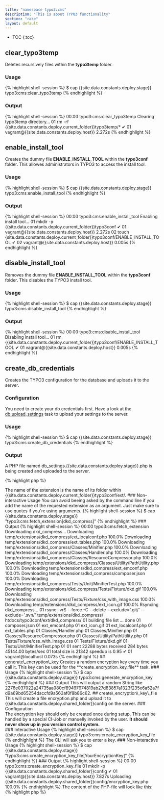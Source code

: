 ```yaml
---
title: "namespace typo3:cms"
description: "This is about TYPO3 functionality"
section: "rake"
layout: default
---
```


* TOC
{:toc}

## clear\_typo3temp

Deletes recursively files within the **typo3temp** folder.

### Usage

{% highlight shell-session %}
$ cap {{site.data.constants.deploy.stage}} typo3:cms:clear_typo3temp
{% endhighlight %}

### Output

{% highlight shell-session %}
00:00 typo3:cms:clear_typo3temp
      Clearing typo3temp directory...
      01 rm -rf {{site.data.constants.deploy.current_folder}}typo3temp/*
      ✔ 01 vagrant@{{site.data.constants.deploy.host}} 2.272s
{% endhighlight %}

## enable\_install\_tool

Creates the dummy file **ENABLE\_INSTALL\_TOOL** within the **typo3conf** folder. This allowes administrators in TYPO3 to access the install tool.

### Usage

{% highlight shell-session %}
$ cap {{site.data.constants.deploy.stage}} typo3:cms:enable_install_tool
{% endhighlight %}

### Output

{% highlight shell-session %}
00:00 typo3:cms:enable_install_tool
      Enabling install tool...
      01 mkdir -p {{site.data.constants.deploy.current_folder}}typo3conf
    ✔ 01 vagrant@{{site.data.constants.deploy.host}} 2.272s
      02 touch {site.data.constants.deploy.current_folder}}typo3conf/ENABLE_INSTALL_TOOL
    ✔ 02 vagrant@{{site.data.constants.deploy.host}} 0.005s
{% endhighlight %}

## disable\_install\_tool

Removes the dummy file **ENABLE\_INSTALL\_TOOL** within the **typo3conf** folder. This disables the TYPO3 install tool.

### Usage

{% highlight shell-session %}
$ cap {{site.data.constants.deploy.stage}} typo3:cms:disable_install_tool
{% endhighlight %}

### Output

{% highlight shell-session %}
00:00 typo3:cms:disable_install_tool
      Disabling install tool...
      01 rm {{site.data.constants.deploy.current_folder}}typo3conf/ENABLE_INSTALL_TOOL
    ✔ 01 vagrant@{{site.data.constants.deploy.host}} 0.005s
{% endhighlight %}


## create\_db\_credentials

Creates the TYPO3 configuration for the database and uploads it to the server. 



### Configuration

You need to create your db credentials first. Have a look at the <a href="/rake/dkdeploy-core/db.html#uploadsettings">db:upload_settings</a> task to upload your settings to the server.

### Usage

{% highlight shell-session %}
$ cap {{site.data.constants.deploy.stage}} typo3:cms:create_db_credentials
{% endhighlight %}

### Output

A PHP file named db_settings.{{site.data.constants.deploy.stage}}.php is being created and uploaded to the server.

{% highlight php %}
<?php
$GLOBALS['TYPO3_CONF_VARS']['DB']['database'] = '{{site.data.constants.mysql.database}}';
$GLOBALS['TYPO3_CONF_VARS']['DB']['host'] = '{{site.data.constants.mysql.host}}';
$GLOBALS['TYPO3_CONF_VARS']['DB']['username'] = '{{site.data.constants.mysql.username}}';
$GLOBALS['TYPO3_CONF_VARS']['DB']['password'] = '{{site.data.constants.mysql.password}}';
$GLOBALS['TYPO3_CONF_VARS']['DB']['port'] = {{site.data.constants.mysql.port}};
{% endhighlight %}

{% highlight shell-session %}
00:00 typo3:cms:create_db_credentials
      Downloading db_settings.dev.yaml 100.0%
      Uploading {{site.data.constants.deploy.shared_path}}config/db_settings.{{site.data.constants.deploy.stage}}.php 100.0%
{% endhighlight %}

## fetch\_extension

Download an extension via rsync to your local workspace. This task supports interaction.

### Interactive Usage

{% highlight shell-session %}
$ cap {{site.data.constants.deploy.stage}} typo3:cms:fetch_extension
{% endhighlight %}

You will be asked for the name of the extension:

{% highlight shell-session %}
Please enter name of extension
{% endhighlight %}

<div class="callout warning">
The name of the extension is the name of its folder within {{site.data.constants.deploy.current_folder}}typo3conf/ext/.
</div>

### Non-interactive Usage

You can avoid beeing asked by the command line if you add the name of the requested extension as an argument. Just make sure to use quotes if you're using arguments.

{% highlight shell-session %}
$ cap {{site.data.constants.deploy.stage}} "typo3:cms:fetch_extension[dkd_compress]"
{% endhighlight %}

### Output

{% highlight shell-session %}
00:00 typo3:cms:fetch_extension
      Downloading dkd_compress...
      Downloading temp/extensions/dkd_compress/ext_localconf.php 100.0%
      Downloading temp/extensions/dkd_compress/ext_tables.php 100.0%
      Downloading temp/extensions/dkd_compress/Classes/Minifier.php 100.0%
      Downloading temp/extensions/dkd_compress/Classes/Handler.php 100.0%
      Downloading temp/extensions/dkd_compress/Classes/ResourceCompressor.php 100.0%
      Downloading temp/extensions/dkd_compress/Classes/Utility/PathUtility.php 100.0%
      Downloading temp/extensions/dkd_compress/ext_emconf.php 100.0%
      Downloading temp/extensions/dkd_compress/composer.json 100.0%
      Downloading temp/extensions/dkd_compress/Tests/Unit/MinifierTest.php 100.0%
      Downloading temp/extensions/dkd_compress/Tests/Fixture/dkd.gif 100.0%
      Downloading temp/extensions/dkd_compress/Tests/Fixture/css_with_image.css 100.0%
      Downloading temp/extensions/dkd_compress/ext_icon.gif 100.0%
      Rsyncing dkd_compress...
      01 rsync -vrS --force -C --delete --exclude='.git/' --exclude='.svn/' temp/extensions/dkd_compress/ htdocs/typo3conf/ext/dkd_compress/
      01 building file list ... done
      01 composer.json
      01 ext_emconf.php
      01 ext_icon.gif
      01 ext_localconf.php
      01 ext_tables.php
      01 Classes/Handler.php
      01 Classes/Minifier.php
      01 Classes/ResourceCompressor.php
      01 Classes/Utility/PathUtility.php
      01 Tests/Fixture/css_with_image.css
      01 Tests/Fixture/dkd.gif
      01 Tests/Unit/MinifierTest.php
      01
      01 sent 22288 bytes  received 284 bytes  45144.00 bytes/sec
      01 total size is 21342  speedup is 0.95
    ✔ 01 vagrant@localhost 0.073s
{% endhighlight %}

## generate\_encryption\_key

Creates a random encryption key every time you call it. This key can be used for the **create_encryption_key_file** task.

### Usage

{% highlight shell-session %}
$ cap {{site.data.constants.deploy.stage}} typo3:cms:generate_encryption_key
{% endhighlight %}

### Output

This will output a random String like 2276e037022a24735aa080cf89497974819ab27d83857a1323f235e6a52a7fd9a69bd65254daccfd9a563af0f8b86c62.

## create\_encryption\_key\_file

This will create a file encryption.php and upload it to {{site.data.constants.deploy.shared_folder}}config on the server.

### Configuration

<div class="callout warning">
The encryption key should only be created once during setup. This can be handled by a special CI-Job or manuelly invoked by the user. <b>It should never show up in you version control system.</b>
</div>

### Interactive Usage

{% highlight shell-session %}
$ cap {{site.data.constants.deploy.stage}} typo3:cms:create_encryption_key_file
{% endhighlight %}

The CLI will ask you to enter a key.

### Non-interactive Usage

{% highlight shell-session %}
$ cap {{site.data.constants.deploy.stage}} "typo3:cms:create_encryption_key_file[YourEncryptionKey]"
{% endhighlight %}

### Output

{% highlight shell-session %}
00:00 typo3:cms:create_encryption_key_file
      01 mkdir -p {{site.data.constants.deploy.shared_folder}}config
    ✔ 01 vagrant@{{site.data.constants.deploy.host}} 7.827s
      Uploading {{site.data.constants.deploy.shared_folder}}config/encryption_key.php 100.0%
{% endhighlight %}

The content of the PHP-file will look like this:
{% highlight php %}
<?php $GLOBALS['TYPO3_CONF_VARS']['SYS']['encryptionKey'] = 'YourEncryptionKey';
{% endhighlight %}

## create\_install\_tool\_password\_file

Creates a password for the TYPO Install Tool and uploads it to the server.

### Interactive Usage

{% highlight shell-session %}
$ cap {{site.data.constants.deploy.stage}} typo3:cms:create_install_tool_password_file
{% endhighlight %}

The CLI will ask you to enter a key.

### Non-interactive Usage

{% highlight shell-session %}
$ cap {{site.data.constants.deploy.stage}} "typo3:cms:create_install_tool_password_file[INSTALL_TOOL_PASSWORD]"
{% endhighlight %}

### Output

{% highlight shell-session %}
00:00 typo3:cms:create_install_tool_password_file
      01 mkdir -p {{site.data.constants.deploy.shared_folder}}config
{% endhighlight %}

## add\_admin\_user

Adds a an admin user to the TYPO3 installation on the server.

### Interactive Usage

{% highlight shell-session %}
$ cap {{site.data.constants.deploy.stage}} typo3:cms:add_admin_user
{% endhighlight %}

### Output

{% highlight shell-session %}
00:00 typo3:cms:add_admin_user
      Downloading db_settings.dev.yaml 100.0%
      01 mkdir -p {{site.data.constants.deploy.shared_path}}config
    ✔ 01 vagrant@{{site.data.constants.deploy.host}} 0.041s
      02 rm -rf {{site.data.constants.deploy.shared_path}}config/be-admin-user-dev.sql
    ✔ 02 vagrant@{{site.data.constants.deploy.host}} 0.004s
      Uploading {{site.data.constants.deploy.shared_path}}config/be-admin-user-dev.sql 100.0%
      03 mysql --default-character-set=utf8 -u typo3 -p -h 127.0.0.1 -P 3306 typo3_cms_standard_dev -e 'source {{site.data.constants.deploy.shared_path}}config/be-admin-user-dev.sql'
      03 Enter password:
    ✔ 03 vagrant@{{site.data.constants.deploy.host}} 0.011s
    ✔ 02 vagrant@{{site.data.constants.deploy.host}} 0.003s
{% endhighlight %}
